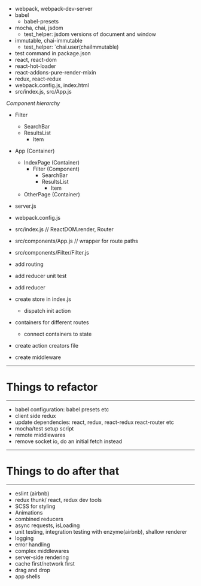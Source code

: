 - webpack, webpack-dev-server
- babel
    + babel-presets
- mocha, chai, jsdom
    + test_helper: jsdom versions of document and window
- immutable, chai-immutable
    + test_helper: `chai.user(chaiImmutable)
- test command in package.json
- react, react-dom
- react-hot-loader
- react-addons-pure-render-mixin
- redux, react-redux
- webpack.config.js, index.html
- src/index.js, src/App.js

*Component hierarchy*

- Filter
    + SearchBar
    + ResultsList
        * Item


- App (Container)
    + IndexPage (Container)
        * Filter (Component)
            - SearchBar
            - ResultsList
                + Item
    + OtherPage (Container)


- server.js
- webpack.config.js
- src/index.js                          // ReactDOM.render, Router
- src/components/App.js                 // wrapper for route paths
- src/components/Filter/Filter.js


- add routing
- add reducer unit test
- add reducer
- create store in index.js
    + dispatch init action
- containers for different routes
    + connect containers to state
- create action creators file
- create middleware

---
# Things to refactor
---

- babel configuration: babel presets etc
- client side redux
- update dependencies: react, redux, react-redux react-router etc
- mocha/test setup script
- remote middlewares
- remove socket io, do an initial fetch instead

---
# Things to do after that
---

- eslint (airbnb)
- redux thunk/ react, redux dev tools
- SCSS for styling
- Animations
- combined reducers
- async requests, isLoading
- unit testing, integration testing with enzyme(airbnb), shallow renderer
- logging
- error handling
- complex middlewares
- server-side rendering
- cache first/network first
- drag and drop
- app shells

